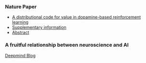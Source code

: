 ### Nature Paper
* [A distributional code for value in dopamine-based reinforcement learning](https://www.nature.com/articles/s41586-019-1924-6.epdf?shared_access_token=3Bcr-ZWATXBxuAME25rI7tRgN0jAjWel9jnR3ZoTv0OgnvLoVhK46-VND2gsGkjz89fNskUJsDZNDD1PQ0vP4GRakb69mL9k_JklOh9EofWr26Xzkg5xKBwi24XiemaDtez3u5DhPPuVfqxLmAcCIw%3D%3D)
* [Supplementary information](https://static-content.springer.com/esm/art%3A10.1038%2Fs41586-019-1924-6/MediaObjects/41586_2019_1924_MOESM1_ESM.pdf)
* [Abstract](https://www.nature.com/articles/s41586-019-1924-6#MOESM1)

### A fruitful relationship between neuroscience and AI
[Deepmind Blog](https://deepmind.com/blog/article/Dopamine-and-temporal-difference-learning-A-fruitful-relationship-between-neuroscience-and-AI)
